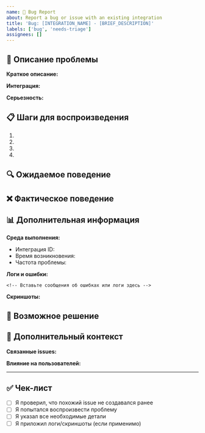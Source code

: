 ```yaml
---
name: 🐛 Bug Report
about: Report a bug or issue with an existing integration
title: 'Bug: [INTEGRATION_NAME] - [BRIEF_DESCRIPTION]'
labels: ['bug', 'needs-triage']
assignees: []
---
```


## 🐛 Описание проблемы

**Краткое описание:**
<!-- Кратко опишите проблему в одном предложении -->

**Интеграция:**
<!-- Название интеграции, в которой обнаружена проблема -->

**Серьезность:**
<!-- Критичная / Высокая / Средняя / Низкая -->

## 📋 Шаги для воспроизведения

1.
2.
3.
4.

## 🔍 Ожидаемое поведение

<!-- Опишите, что должно было произойти -->

## ❌ Фактическое поведение

<!-- Опишите, что произошло вместо ожидаемого -->

## 📊 Дополнительная информация

**Среда выполнения:**

- Интеграция ID: <!-- Если известен -->
- Время возникновения: <!-- Дата и время -->
- Частота проблемы: <!-- Происходит всегда / иногда / один раз -->

**Логи и ошибки:**
<!-- Если есть сообщения об ошибках, вставьте их здесь -->
```text
<!-- Вставьте сообщения об ошибках или логи здесь -->
```

**Скриншоты:**
<!-- Если применимо, добавьте скриншоты -->

## 🔧 Возможное решение

<!-- Если у вас есть идеи о том, как исправить проблему -->

## 📝 Дополнительный контекст

<!-- Любая другая полезная информация -->

**Связанные issues:**
<!-- Ссылки на связанные проблемы -->

**Влияние на пользователей:**
<!-- Сколько пользователей затронуто -->

---

## ✅ Чек-лист

- [ ] Я проверил, что похожий issue не создавался ранее
- [ ] Я попытался воспроизвести проблему
- [ ] Я указал все необходимые детали
- [ ] Я приложил логи/скриншоты (если применимо)
